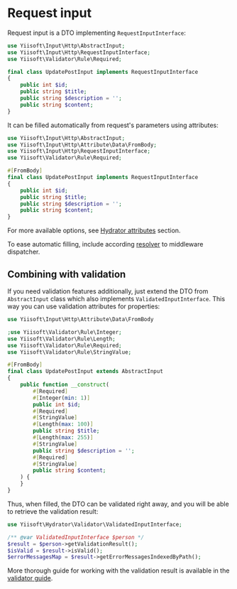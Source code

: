 # Request input

Request input is a DTO implementing `RequestInputInterface`:

```php
use Yiisoft\Input\Http\AbstractInput;
use Yiisoft\Input\Http\RequestInputInterface;
use Yiisoft\Validator\Rule\Required;

final class UpdatePostInput implements RequestInputInterface 
{
    public int $id;
    public string $title;
    public string $description = '';
    public string $content;
}
```

It can be filled automatically from request's parameters using attributes:

```php
use Yiisoft\Input\Http\AbstractInput;
use Yiisoft\Input\Http\Attribute\Data\FromBody;
use Yiisoft\Input\Http\RequestInputInterface;
use Yiisoft\Validator\Rule\Required;

#[FromBody]
final class UpdatePostInput implements RequestInputInterface 
{
    public int $id;
    public string $title;
    public string $description = '';
    public string $content;
}
```

For more available options, see [Hydrator attributes](hydrator-attributes.md) section.

To ease automatic filling, include according 
[resolver](usage-with-middleware-dispatcher.md#requestinputparametersresolver) to middleware dispatcher.

## Combining with validation

If you need validation features additionally, just extend the DTO from `AbstractInput` class which also implements 
`ValidatedInputInterface`. This way you can use validation attributes for properties:

```php
use Yiisoft\Input\Http\Attribute\Data\FromBody

;use Yiisoft\Validator\Rule\Integer;
use Yiisoft\Validator\Rule\Length;
use Yiisoft\Validator\Rule\Required;
use Yiisoft\Validator\Rule\StringValue;

#[FromBody]
final class UpdatePostInput extends AbstractInput
{
    public function __construct(
        #[Required]
        #[Integer(min: 1)]
        public int $id;
        #[Required]
        #[StringValue]
        #[Length(max: 100)]
        public string $title;
        #[Length(max: 255)]
        #[StringValue]
        public string $description = '';
        #[Required]
        #[StringValue]
        public string $content;
    ) {
    }
}
```

Thus, when filled, the DTO can be validated right away, and you will be able to retrieve the validation result:

```php
use Yiisoft\Hydrator\Validator\ValidatedInputInterface;

/** @var ValidatedInputInterface $person */
$result = $person->getValidationResult();
$isValid = $result->isValid();
$errorMessagesMap = $result->getErrorMessagesIndexedByPath();
```

More thorough guide for working with the validation result is available in the 
[validator guide](https://github.com/yiisoft/validator/blob/1.x/docs/guide/en/result.md). 
